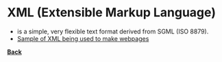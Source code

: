 # XML (Extensible Markup Language)
- is a simple, very flexible text format derived from SGML (ISO 8879).
- [Sample of XML being used to make webpages](https://www.w3.org/XML/)

**[Back](WEBDEVHTML.md)**